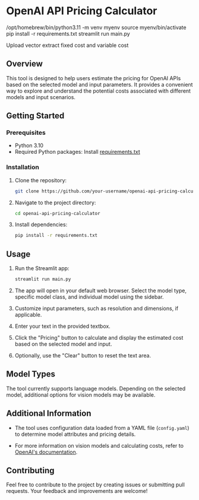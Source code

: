 # OpenAI API Pricing Calculator

/opt/homebrew/bin/python3.11 -m venv myenv
source myenv/bin/activate
pip install -r requirements.txt
streamlit run main.py


Upload 
vector 
extract 
fixed cost and variable cost 



## Overview

This tool is designed to help users estimate the pricing for OpenAI APIs based on the selected model and input parameters. It provides a convenient way to explore and understand the potential costs associated with different models and input scenarios.

## Getting Started

### Prerequisites

- Python 3.10
- Required Python packages: Install [requirements.txt](./requirements.txt)

### Installation

1. Clone the repository:

    ```bash
    git clone https://github.com/your-username/openai-api-pricing-calculator.git
    ```

2. Navigate to the project directory:

    ```bash
    cd openai-api-pricing-calculator
    ```

3. Install dependencies:

    ```bash
    pip install -r requirements.txt
    ```

## Usage

1. Run the Streamlit app:

    ```bash
    streamlit run main.py
    ```

2. The app will open in your default web browser. Select the model type, specific model class, and individual model using the sidebar.

3. Customize input parameters, such as resolution and dimensions, if applicable.

4. Enter your text in the provided textbox.

5. Click the "Pricing" button to calculate and display the estimated cost based on the selected model and input.

6. Optionally, use the "Clear" button to reset the text area.

## Model Types

The tool currently supports language models. Depending on the selected model, additional options for vision models may be available.

## Additional Information

- The tool uses configuration data loaded from a YAML file (`config.yaml`) to determine model attributes and pricing details.

- For more information on vision models and calculating costs, refer to [OpenAI's documentation](https://openai.com/pricing).

## Contributing

Feel free to contribute to the project by creating issues or submitting pull requests. Your feedback and improvements are welcome!

